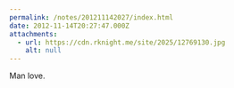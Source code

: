 ```yaml
---
permalink: /notes/201211142027/index.html
date: 2012-11-14T20:27:47.000Z
attachments:
  - url: https://cdn.rknight.me/site/2025/12769130.jpg
    alt: null
---
```


Man love.
